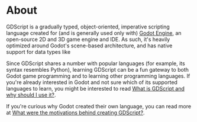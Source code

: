 # About

GDScript is a gradually typed, object-oriented, imperative scripting language created for (and is generally used only with) [Godot Engine](https://godotengine.org/), an open-source 2D and 3D game engine and IDE.  As such, it's heavily optimized around Godot's scene-based architecture, and has native support for data types like 

Since GDScript shares a number with popular languages (for example, its syntax resembles Python), learning GDScript can be a fun gateway to both Godot game programming and to learning other programming languages.  If you're already interested in Godot and not sure which of its supported languages to learn, you might be interested to read [What is GDScript and why should I use it?](https://docs.godotengine.org/en/stable/about/faq.html#what-is-gdscript-and-why-should-i-use-it).

If you're curious why Godot created their own language, you can read more at [What were the motivations behind creating GDScript?](https://docs.godotengine.org/en/stable/about/faq.html#what-were-the-motivations-behind-creating-gdscript).